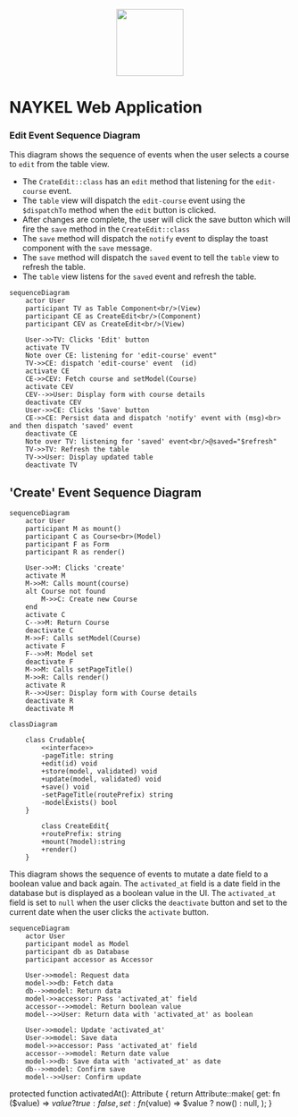 <p align="center"><a href="https://naykel.com.au" target="_blank"><img src="https://avatars0.githubusercontent.com/u/32632005?s=460&u=d1df6f6e0bf29668f8a4845271e9be8c9b96ed83&v=4" width="120"></a></p>

# NAYKEL Web Application

### Edit Event Sequence Diagram

This diagram shows the sequence of events when the user selects a course to `edit` from the table view.

- The `CrateEdit::class` has an `edit` method that listening for the `edit-course` event.
- The `table` view will dispatch the `edit-course` event using the `$dispatchTo` method when the `edit` button is clicked.
- After changes are complete, the user will click the save button which will fire the `save` method in the `CreateEdit::class`
- The `save` method will dispatch the `notify` event to display the toast component with the `save` message.
- The `save` method will dispatch the `saved` event to tell the `table` view to refresh the table.
- The `table` view listens for the `saved` event and refresh the table.

```mermaid
sequenceDiagram
    actor User
    participant TV as Table Component<br/>(View)
    participant CE as CreateEdit<br/>(Component)
    participant CEV as CreateEdit<br/>(View)

    User->>TV: Clicks 'Edit' button
    activate TV
    Note over CE: listening for 'edit-course' event"
    TV->>CE: dispatch 'edit-course' event  (id)
    activate CE
    CE->>CEV: Fetch course and setModel(Course)
    activate CEV
    CEV-->>User: Display form with course details
    deactivate CEV
    User->>CE: Clicks 'Save' button
    CE->>CE: Persist data and dispatch 'notify' event with (msg)<br> and then dispatch 'saved' event
    deactivate CE
    Note over TV: listening for 'saved' event<br/>@saved="$refresh"
    TV->>TV: Refresh the table
    TV->>User: Display updated table
    deactivate TV
```


## 'Create' Event Sequence Diagram

```mermaid
sequenceDiagram
    actor User
    participant M as mount()
    participant C as Course<br>(Model)
    participant F as Form
    participant R as render()

    User->>M: Clicks 'create'
    activate M
    M->>M: Calls mount(course)
    alt Course not found
        M->>C: Create new Course
    end
    activate C
    C-->>M: Return Course
    deactivate C
    M->>F: Calls setModel(Course)
    activate F
    F-->>M: Model set
    deactivate F
    M->>M: Calls setPageTitle()
    M->>R: Calls render()
    activate R
    R-->>User: Display form with Course details
    deactivate R
    deactivate M
```


```mermaid
classDiagram

    class Crudable{
        <<interface>>
        -pageTitle: string
        +edit(id) void
        +store(model, validated) void
        +update(model, validated) void
        +save() void
        -setPageTitle(routePrefix) string
        -modelExists() bool
    }

        class CreateEdit{
        +routePrefix: string
        +mount(?model):string
        +render()
    }
```


This diagram shows the sequence of events to mutate a date field to a boolean value and back
again. The `activated_at` field is a date field in the database but is displayed as a boolean
value in the UI. The `activated_at` field is set to `null` when the user clicks the `deactivate`
button and set to the current date when the user clicks the `activate` button.



```mermaid
sequenceDiagram
    actor User
    participant model as Model
    participant db as Database
    participant accessor as Accessor

    User->>model: Request data
    model->>db: Fetch data
    db-->>model: Return data
    model->>accessor: Pass 'activated_at' field
    accessor-->>model: Return boolean value
    model-->>User: Return data with 'activated_at' as boolean

    User->>model: Update 'activated_at'
    User->>model: Save data
    model->>accessor: Pass 'activated_at' field
    accessor-->>model: Return date value
    model->>db: Save data with 'activated_at' as date
    db-->>model: Confirm save
    model-->>User: Confirm update
```


protected function activatedAt(): Attribute
{
    return Attribute::make(
        get: fn ($value) => $value ? true : false,
        set: fn ($value) => $value ? now() : null,
    );
}
